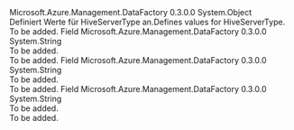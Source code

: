 <Type Name="HiveServerType" FullName="Microsoft.Azure.Management.DataFactory.Models.HiveServerType">
  <TypeSignature Language="C#" Value="public static class HiveServerType" />
  <TypeSignature Language="ILAsm" Value=".class public auto ansi abstract sealed beforefieldinit HiveServerType extends System.Object" />
  <TypeSignature Language="DocId" Value="T:Microsoft.Azure.Management.DataFactory.Models.HiveServerType" />
  <TypeSignature Language="VB.NET" Value="Public Class HiveServerType" />
  <TypeSignature Language="F#" Value="type HiveServerType = class" />
  <AssemblyInfo>
    <AssemblyName>Microsoft.Azure.Management.DataFactory</AssemblyName>
    <AssemblyVersion>0.3.0.0</AssemblyVersion>
  </AssemblyInfo>
  <Base>
    <BaseTypeName>System.Object</BaseTypeName>
  </Base>
  <Interfaces />
  <Docs>
    <summary>
            <span data-ttu-id="660d6-101">Definiert Werte für HiveServerType an.</span><span class="sxs-lookup"><span data-stu-id="660d6-101">Defines values for HiveServerType.</span></span>
            </summary>
    <remarks>To be added.</remarks>
  </Docs>
  <Members>
    <Member MemberName="HiveServer1">
      <MemberSignature Language="C#" Value="public const string HiveServer1;" />
      <MemberSignature Language="ILAsm" Value=".field public static literal string HiveServer1" />
      <MemberSignature Language="DocId" Value="F:Microsoft.Azure.Management.DataFactory.Models.HiveServerType.HiveServer1" />
      <MemberSignature Language="VB.NET" Value="Public Const HiveServer1 As String " />
      <MemberSignature Language="F#" Value="val mutable HiveServer1 : string" Usage="Microsoft.Azure.Management.DataFactory.Models.HiveServerType.HiveServer1" />
      <MemberType>Field</MemberType>
      <AssemblyInfo>
        <AssemblyName>Microsoft.Azure.Management.DataFactory</AssemblyName>
        <AssemblyVersion>0.3.0.0</AssemblyVersion>
      </AssemblyInfo>
      <ReturnValue>
        <ReturnType>System.String</ReturnType>
      </ReturnValue>
      <Docs>
        <summary>To be added.</summary>
        <remarks>To be added.</remarks>
      </Docs>
    </Member>
    <Member MemberName="HiveServer2">
      <MemberSignature Language="C#" Value="public const string HiveServer2;" />
      <MemberSignature Language="ILAsm" Value=".field public static literal string HiveServer2" />
      <MemberSignature Language="DocId" Value="F:Microsoft.Azure.Management.DataFactory.Models.HiveServerType.HiveServer2" />
      <MemberSignature Language="VB.NET" Value="Public Const HiveServer2 As String " />
      <MemberSignature Language="F#" Value="val mutable HiveServer2 : string" Usage="Microsoft.Azure.Management.DataFactory.Models.HiveServerType.HiveServer2" />
      <MemberType>Field</MemberType>
      <AssemblyInfo>
        <AssemblyName>Microsoft.Azure.Management.DataFactory</AssemblyName>
        <AssemblyVersion>0.3.0.0</AssemblyVersion>
      </AssemblyInfo>
      <ReturnValue>
        <ReturnType>System.String</ReturnType>
      </ReturnValue>
      <Docs>
        <summary>To be added.</summary>
        <remarks>To be added.</remarks>
      </Docs>
    </Member>
    <Member MemberName="HiveThriftServer">
      <MemberSignature Language="C#" Value="public const string HiveThriftServer;" />
      <MemberSignature Language="ILAsm" Value=".field public static literal string HiveThriftServer" />
      <MemberSignature Language="DocId" Value="F:Microsoft.Azure.Management.DataFactory.Models.HiveServerType.HiveThriftServer" />
      <MemberSignature Language="VB.NET" Value="Public Const HiveThriftServer As String " />
      <MemberSignature Language="F#" Value="val mutable HiveThriftServer : string" Usage="Microsoft.Azure.Management.DataFactory.Models.HiveServerType.HiveThriftServer" />
      <MemberType>Field</MemberType>
      <AssemblyInfo>
        <AssemblyName>Microsoft.Azure.Management.DataFactory</AssemblyName>
        <AssemblyVersion>0.3.0.0</AssemblyVersion>
      </AssemblyInfo>
      <ReturnValue>
        <ReturnType>System.String</ReturnType>
      </ReturnValue>
      <Docs>
        <summary>To be added.</summary>
        <remarks>To be added.</remarks>
      </Docs>
    </Member>
  </Members>
</Type>